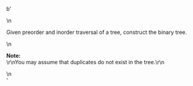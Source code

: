 b'<div class="question-description">\n<p><p>Given preorder and inorder traversal of a tree, construct the binary tree.</p>\n<p><b>Note:</b><br/>\r\nYou may assume that duplicates do not exist in the tree.\r\n</p></p>\n</div>'